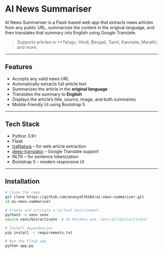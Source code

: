 # AI News Summariser

AI News Summariser is a Flask-based web app that extracts news articles from any public URL, summarizes the content in the original language, and then translates that summary into English using Google Translate.

> Supports articles in **Telugu, Hindi, Bengali, Tamil, Kannada, Marathi, and more.

---

## Features

-  Accepts any valid news URL
-  Automatically extracts full article text
-  Summarizes the article in the **original language**
-  Translates the summary to **English**
-  Displays the article’s title, source, image, and both summaries
-  Mobile-friendly UI using Bootstrap 5

---

##  Tech Stack

- Python 3.9+
- Flask
- [trafilatura](https://github.com/adbar/trafilatura) – for web article extraction
- [deep-translator](https://github.com/nidhaloff/deep-translator) – Google Translate support
- NLTK – for sentence tokenization
- Bootstrap 5 – modern responsive UI

---

##  Installation

```bash
# Clone the repo
git clone https://github.com/ananya576104/ai-news-summariser.git
cd ai-news-summariser

# Create and activate a virtual environment
python3 -m venv venv
source venv/bin/activate  # On Windows use `venv\Scripts\activate`

# Install dependencies
pip install -r requirements.txt

# Run the Flask app
python app.py
